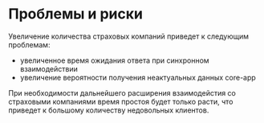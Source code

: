 # Проблемы и риски
Увеличение количества страховых компаний приведет к следующим проблемам:
- увеличенное время ожидания ответа при синхронном взаимодействии
- увеличение вероятности получения неактуальных данных core-app

При необходимости дальнейшего расширения взаимодейстия со страховыми компаниями время простоя будет только расти, что приведет к большому количеству недовольных клиентов.